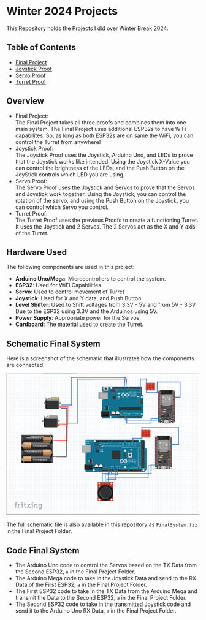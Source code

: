 # Winter 2024 Projects

This Repository holds the Projects I did over Winter Break 2024.

## Table of Contents
- [Final Project](https://github.com/Bunga-byte/Winter2024/tree/main/Final%20Project)
- [Joystick Proof](https://github.com/Bunga-byte/Winter2024/tree/main/Joystick%20Proof)
- [Servo Proof](https://github.com/Bunga-byte/Winter2024/tree/main/Servo%20Proof)
- [Turret Proof](https://github.com/Bunga-byte/Winter2024/tree/main/Turret%20Proof)

## Overview
- Final Project:<br>
  The Final Project takes all three proofs and combines them into one main system. The Final Project uses additional ESP32s to have WiFi capabilites. So, as long    as both ESP32s are on same the WiFi, you can control the Turret from anywhere!
- Joystick Proof:<br>
  The Joystick Proof uses the Joystick, Arduino Uno, and LEDs to prove that the Joystick works like intended. Using the Joystick X-Value you can control the    brightness of the LEDs, and the Push Button on the JoyStick controls which LED you are using.
- Servo Proof:<br>
  The Servo Proof uses the Joystick and Servos to prove that the Servos and Joystick work together. Using the Joystick, you can control the rotation of the servo, 
  and using the Push Button on the Joystick, you can control which Servo you control.
- Turret Proof:<br>
  The Turret Proof uses the previous Proofs to create a functioning Turret. It uses the Joystick and 2 Servos. The 2 Servos act as the X and Y axis of the Turret. 

## Hardware Used
The following components are used in this project:
- **Arduino Uno/Mega**: Microcontrollers to control the system.
- **ESP32**: Used for WiFi Capabilities.
- **Servo**: Used to control movement of Turret
- **Joystick**: Used for X and Y data, and Push Button
- **Level Shifter**: Used to Shift voltages from 3.3V - 5V and from 5V - 3.3V. Due to the ESP32 using 3.3V and the Arduinos using 5V.
- **Power Supply**: Appropriate power for the Servos.
- **Cardboard**: The material used to create the Turret.

## Schematic Final System
Here is a screenshot of the schematic that illustrates how the components are connected:

![Schematic Screenshot](https://github.com/Bunga-byte/Winter2024/blob/main/Final%20Project/Final%20System.png)

The full schematic file is also available in this repository as `FinalSystem.fzz` in the Final Project Folder.

## Code Final System
- The Arduino Uno code to control the Servos based on the TX Data from the Second ESP32, `a` in the Final Project Folder.<br>
- The Arduino Mega code to take in the Joystick Data and send to the RX Data of the First ESP32, `a` in the Final Project Folder.<br>
- The First ESP32 code to take in the TX Data from the Arduino Mega and transmit the Data to the Second ESP32, `a` in the Final Project Folder.<br>
- The Second ESP32 code to take in the transmitted Joystick code and send it to the Arduino Uno RX Data, `a` in the Final Project Folder.<br>

